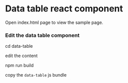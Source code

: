 # Data table react component

Open index.html page to view the sample page.


### Edit the data table component

cd data-table

edit the content

npm run build

copy the `data-table` js bundle
